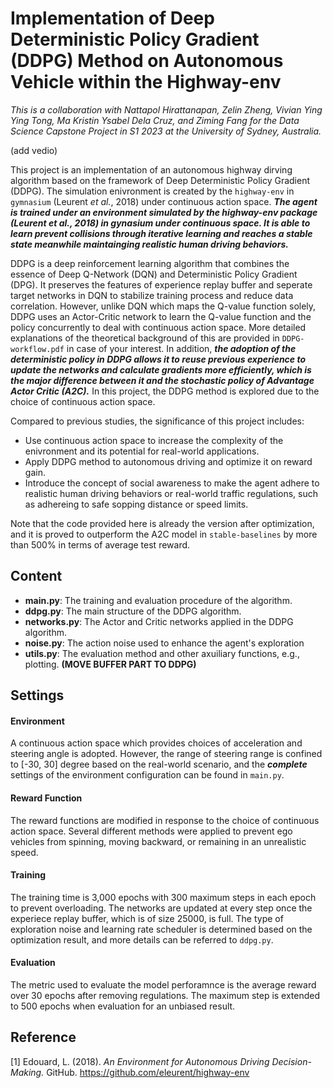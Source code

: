 # Implementation of Deep Deterministic Policy Gradient (DDPG) Method on Autonomous Vehicle within the Highway-env 

*This is a collaboration with Nattapol Hirattanapan, Zelin Zheng, Vivian Ying Ying Tong, Ma Kristin Ysabel Dela Cruz, and Ziming Fang for the Data Science Capstone Project in S1 2023 at the University of Sydney, Australia.*

(add vedio)

This project is an implementation of an autonomous highway dirving algorithm based on the framework of Deep Deterministic Policy Gradient (DDPG). The simulation enivronment is created by the `highway-env` in `gymnasium` (Leurent *et al.*, 2018) under continuous action space. ***The agent is trained under an environment simulated by the highway-env package (Leurent *et al.*, 2018) in gynasium under continuous space. It is able to learn prevent collisions through iterative learning and reaches a stable state meanwhile maintainging realistic human driving behaviors.***

DDPG is a deep reinforcement learning algorithm that combines the essence of Deep Q-Network (DQN) and Deterministic Policy Gradient (DPG). It preserves the features of experience replay buffer and seperate target networks in DQN to stabilize training process and reduce data correlation. However, unlike DQN which maps the Q-value function solely, DDPG uses an Actor-Critic network to learn the Q-value function and the policy concurrently to deal with continuous action space. More detailed explanations of the theoretical background of this are provided in `DDPG-workflow.pdf` in case of your interest. In addition, ***the adoption of the deterministic policy in DDPG allows it to reuse previous experience to update the networks and calculate gradients more efficiently, which is the major difference between it and the stochastic policy of Advantage Actor Critic (A2C).*** In this project, the DDPG method is explored due to the choice of continuous action space. 

Compared to previous studies, the significance of this project includes:

- Use continuous action space to increase the complexity of the enivronment and its potential for real-world applications.
- Apply DDPG method to autonomous driving and optimize it on reward gain.
- Introduce the concept of social awareness to make the agent adhere to realistic human driving behaviors or real-world traffic regulations, such as adhereing to safe sopping distance or speed limits.

Note that the code provided here is already the version after optimization, and it is proved to outperform the A2C model in `stable-baselines` by more than 500% in terms of average test reward.

## Content

- **main.py**: The training and evaluation procedure of the algorithm.
- **ddpg.py**: The main structure of the DDPG algorithm.
- **networks.py**: The Actor and Critic networks applied in the DDPG algorithm.
- **noise.py**: The action noise used to enhance the agent's exploration
- **utils.py**: The evaluation method and other axuiliary functions, e.g., plotting. **(MOVE BUFFER PART TO DDPG)**

## Settings

#### Environment
A continuous action space which provides choices of acceleration and steering angle is adopted. However, the range of steering range is confined to [-30, 30] degree based on the real-world scenario, and the ***complete*** settings of the environment configuration can be found in `main.py`.

#### Reward Function
The reward functions are modified in response to the choice of continuous action space. Several different methods were applied to prevent ego vehicles from spinning, moving backward, or remaining in an unrealistic speed.

#### Training
The training time is 3,000 epochs with 300 maximum steps in each epoch to prevent overloading. The networks are updated at every step once the experiece replay buffer, which is of size 25000, is full. The type of exploration noise and learning rate scheduler is determined based on the optimization result, and more details can be referred to `ddpg.py`.
 
#### Evaluation
The metric used to evaluate the model perforamnce is the average reward over 30 epochs after removing regulations. The maximum step is extended to 500 epochs when evaluation for an unbiased result.

## Reference

[1] Edouard, L. (2018). *An Environment for Autonomous Driving Decision-Making.* GitHub. https://github.com/eleurent/highway-env
